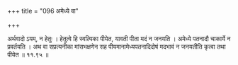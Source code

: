+++
title = "096 अमेध्ये वा"

+++

अर्थवादो ऽयम्, न हेतुः । हेतुत्वे हि स्वल्पिका पीयेत, यावती पीता मदं न जनयति । अमेध्ये पतनादौ चाकार्ये न प्रवर्तयति । अथ वा सप्रत्यनीका मांसभक्षणेन सह पीयमानामेध्यपतनादिदोषं मदभावं न जनयतीति कृत्वा तथा पीयेत ॥ ११.९५ ॥